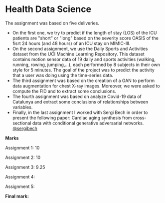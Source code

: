 # Health Data Science
The assignment was based on five deliveries. 
+ On the first one, we try to predict if the length of stay (LOS) of the ICU patients are "short" or "long" based on the severity score OASIS of the fisrt 24 hours (and 48 hours) of an ICU stay on MIMIC-III.
+  On the second assignment, we use the Daily Sports and Activities dataset from the UCI Machine Learning Repository. This dataset contains motion sensor data of 19 daily and sports activities (walking, running, rowing, jumping,...), each performed by 8 subjects in their own style for 5 minutes. The goal of the project was to predict the activity that a user was doing using the time-series data. 
+  The third assignment was based on the creation of a GAN to perform data augmentation for chest X-ray images. Moreover, we were asked to compute the FID and to extract some conclusions.
+  The fourth assignment was based on analyze Covid-19 data of Catalunya and extract some conclusions of relationships between variables.
+  Finally, in the last assignment I worked with Sergi Bech in order to present the following paper: Cardiac aging synthesis from cross-sectional data with conditional generative adversarial networks.
[@sergibech](#https://github.com/sergibech)

**Marks**

Assignment 1: 10

Assignment 2: 10

Assignment 3: 9.25

Assignment 4:

Assignment 5:

**Final mark:**




